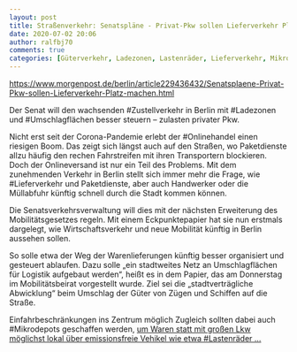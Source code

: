 ```yaml
---
layout: post
title: Straßenverkehr: Senatspläne - Privat-Pkw sollen Lieferverkehr Platz machen, aus Berliner Morgenpost
date: 2020-07-02 20:06
author: ralfbj70
comments: true
categories: [Güterverkehr, Ladezonen, Lastenräder, Lieferverkehr, Mikrodepots, Onlinehandel, Straßenverkehr, Umschlagflächen, Zustellverkehr]
---
```

https://www.morgenpost.de/berlin/article229436432/Senatsplaene-Privat-Pkw-sollen-Lieferverkehr-Platz-machen.html

Der Senat will den wachsenden #Zustellverkehr in Berlin mit #Ladezonen und #Umschlagflächen besser steuern – zulasten privater Pkw.

Nicht erst seit der Corona-Pandemie erlebt der #Onlinehandel einen riesigen Boom. Das zeigt sich längst auch auf den Straßen, wo Paketdienste allzu häufig den rechen Fahrstreifen mit ihren Transportern blockieren. Doch der Onlineversand ist nur ein Teil des Problems. Mit dem zunehmenden Verkehr in Berlin stellt sich immer mehr die Frage, wie #Lieferverkehr und Paketdienste, aber auch Handwerker oder die Müllabfuhr künftig schnell durch die Stadt kommen können.

Die Senatsverkehrsverwaltung will dies mit der nächsten Erweiterung des Mobilitätsgesetzes regeln. Mit einem Eckpunktepapier hat sie nun erstmals dargelegt, wie Wirtschaftsverkehr und neue Mobilität künftig in Berlin aussehen sollen.

So solle etwa der Weg der Warenlieferungen künftig besser organisiert und gesteuert ablaufen. Dazu solle „ein stadtweites Netz an Umschlagflächen für Logistik aufgebaut werden“, heißt es in dem Papier, das am Donnerstag im Mobilitätsbeirat vorgestellt wurde. Ziel sei die „stadtverträgliche Abwicklung“ beim Umschlag der Güter von Zügen und Schiffen auf die Straße.

Einfahrbeschränkungen ins Zentrum möglich
Zugleich sollten dabei auch #Mikrodepots geschaffen werden, <a href="https://www.morgenpost.de/berlin/article229436432/Senatsplaene-Privat-Pkw-sollen-Lieferverkehr-Platz-machen.html">um Waren statt mit großen Lkw möglichst lokal über emissionsfreie Vehikel wie etwa #Lastenräder ...</a>
